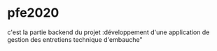 # pfe2020
c'est la partie backend du projet :développement d'une application de gestion des entretiens technique d'embauche"
